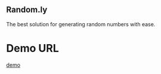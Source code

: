 ## Random.ly

The best solution for generating random numbers with ease.

# Demo URL

[demo](https://randomly-app.vercel.app/login)
